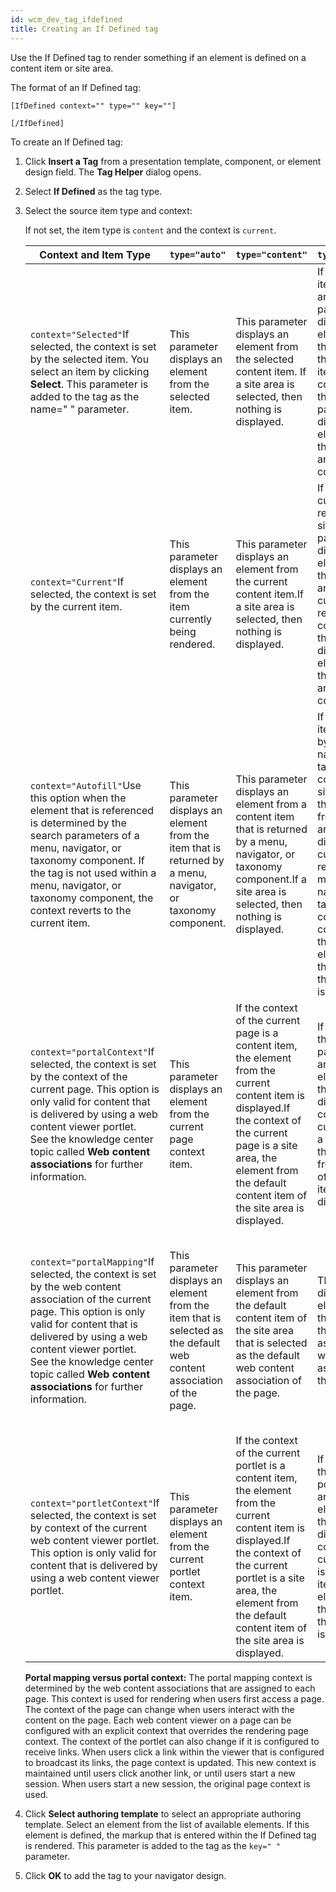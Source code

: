 ```yaml
---
id: wcm_dev_tag_ifdefined
title: Creating an If Defined tag
---
```





Use the If Defined tag to render something if an element is defined on a content item or site area.

The format of an If Defined tag:

```
[IfDefined context="" type="" key=""]

[/IfDefined]
```

To create an If Defined tag:

1.  Click **Insert a Tag** from a presentation template, component, or element design field. The **Tag Helper** dialog opens.

2.  Select **If Defined** as the tag type.

3.  Select the source item type and context:

    If not set, the item type is `content` and the context is `current`.

    |Context and Item Type|`type="auto"`|`type="content"`|`type="sitearea"`|`type="parent"`|`type="top"`|
    |---------------------|-------------|----------------|-----------------|---------------|------------|
    |`context="Selected"`If selected, the context is set by the selected item. You select an item by clicking **Select**. This parameter is added to the tag as the name=" " parameter.|This parameter displays an element from the selected item.|This parameter displays an element from the selected content item. If a site area is selected, then nothing is displayed.|If the selected item is a site area, then This parameter displays the element from the site area If the selected item is a content item, then This parameter displays the element from the parent site area of the content item.|This parameter displays an element from the parent of the selected item.|This parameter displays an element from the first item in the path of the selected item.|
    |`context="Current"`If selected, the context is set by the current item.|This parameter displays an element from the item currently being rendered.|This parameter displays an element from the current content item.If a site area is selected, then nothing is displayed.|If the item currently being rendered is a site area, this parameter displays the element from the current site area.If the item currently being rendered is a content item, this parameter displays the element from the parent site area of the content item.|This parameter displays an element from the parent site area of the item currently being rendered.|This parameter displays an element from the first item in the path of the item currently being rendered.|
    |`context="Autofill"`Use this option when the element that is referenced is determined by the search parameters of a menu, navigator, or taxonomy component. If the tag is not used within a menu, navigator, or taxonomy component, the context reverts to the current item.|This parameter displays an element from the item that is returned by a menu, navigator, or taxonomy component.|This parameter displays an element from a content item that is returned by a menu, navigator, or taxonomy component.If a site area is selected, then nothing is displayed.|If the current item returned by a menu, navigator, or taxonomy component is a site area, then the element from the site area is displayed.If the current item returned by a menu, navigator, or taxonomy component is a content item, then the element from the parent of the content item is displayed.|This parameter displays an element from the parent item of the item that is returned by a menu, navigator, or taxonomy component.|This parameter displays an element from the first item in the path of the item that is returned by a menu, navigator, or taxonomy component.|
    |`context="portalContext"`If selected, the context is set by the context of the current page. This option is only valid for content that is delivered by using a web content viewer portlet. <br>See the knowledge center topic called **Web content associations** for further information.|This parameter displays an element from the current page context item.|If the context of the current page is a content item, the element from the current content item is displayed.If the context of the current page is a site area, the element from the default content item of the site area is displayed.|If the context of the current page is a site area, the element from the site area is displayed.If the context of the current page is a content item, the element from the parent of the content item is displayed.|This parameter displays an element from the parent of the current page context item.|This parameter displays an element from the first item in the path of the current page context item.|
    |`context="portalMapping"`If selected, the context is set by the web content association of the current page. This option is only valid for content that is delivered by using a web content viewer portlet. <br>See the knowledge center topic called **Web content associations** for further information.|This parameter displays an element from the item that is selected as the default web content association of the page.|This parameter displays an element from the default content item of the site area that is selected as the default web content association of the page.|This parameter displays an element from the site area that is selected as the default web content association of the page.|This parameter displays an element from parent of the item that is selected as the default web content association of the page.|This parameter displays an element from the first item in the path of the item that is selected as the default web content association of the page.|
    |`context="portletContext"`If selected, the context is set by context of the current web content viewer portlet. This option is only valid for content that is delivered by using a web content viewer portlet.|This parameter displays an element from the current portlet context item.|If the context of the current portlet is a content item, the element from the current content item is displayed.If the context of the current portlet is a site area, the element from the default content item of the site area is displayed.|If the context of the current portlet is a site area, the element from the site area is displayed.If the context of the current portlet is a content item, the element from the parent of the content item is displayed.|This parameter displays an element from the parent of the current portlet context item.|This parameter displays an element from the first item in the path of the current portlet context item.|

    **Portal mapping versus portal context:** The portal mapping context is determined by the web content associations that are assigned to each page. This context is used for rendering when users first access a page. The context of the page can change when users interact with the content on the page. Each web content viewer on a page can be configured with an explicit context that overrides the rendering page context. The context of the portlet can also change if it is configured to receive links. When users click a link within the viewer that is configured to broadcast its links, the page context is updated. This new context is maintained until users click another link, or until users start a new session. When users start a new session, the original page context is used.

4.  Click **Select authoring template** to select an appropriate authoring template. Select an element from the list of available elements. If this element is defined, the markup that is entered within the If Defined tag is rendered. This parameter is added to the tag as the `key=" "` parameter.

5.  Click **OK** to add the tag to your navigator design.


